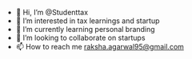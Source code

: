- 👋 Hi, I’m @Studenttax
- 👀 I’m interested in tax learnings and startup
- 🌱 I’m currently learning personal branding
- 💞️ I’m looking to collaborate on startups
- 📫 How to reach me raksha.agarwal95@gmail.com

<!---
Studenttax/Studenttax is a ✨ special ✨ repository because its `README.md` (this file) appears on your GitHub profile.
You can click the Preview link to take a look at your changes.
--->
